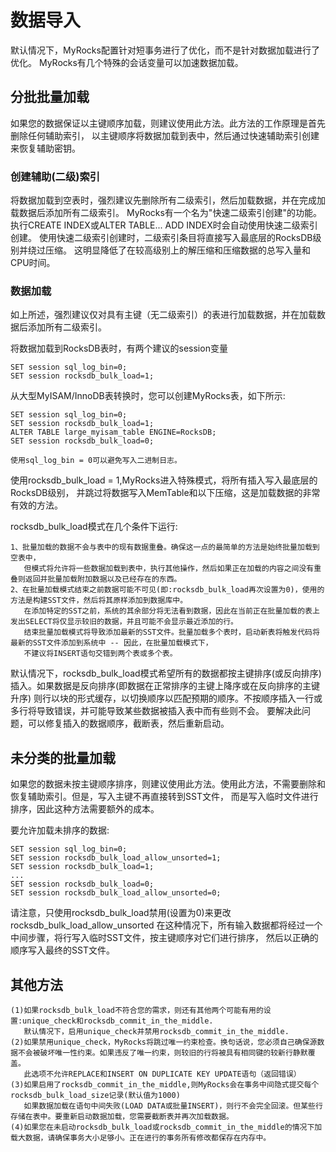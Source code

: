 # 数据导入

默认情况下，MyRocks配置针对短事务进行了优化，而不是针对数据加载进行了优化。
MyRocks有几个特殊的会话变量可以加速数据加载。

## 分批批量加载

如果您的数据保证以主键顺序加载，则建议使用此方法。此方法的工作原理是首先删除任何辅助索引，
以主键顺序将数据加载到表中，然后通过快速辅助索引创建来恢复辅助密钥。

### 创建辅助(二级)索引

将数据加载到空表时，强烈建议先删除所有二级索引，然后加载数据，并在完成加载数据后添加所有二级索引。
MyRocks有一个名为"快速二级索引创建"的功能。执行CREATE INDEX或ALTER TABLE... ADD INDEX时会自动使用快速二级索引创建。
使用快速二级索引创建时，二级索引条目将直接写入最底层的RocksDB级别并绕过压缩。
这明显降低了在较高级别上的解压缩和压缩数据的总写入量和CPU时间。

### 数据加载

如上所述，强烈建议仅对具有主键（无二级索引）的表进行加载数据，并在加载数据后添加所有二级索引。

将数据加载到RocksDB表时，有两个建议的session变量

    SET session sql_log_bin=0;
    SET session rocksdb_bulk_load=1;
    
从大型MyISAM/InnoDB表转换时，您可以创建MyRocks表，如下所示:

    SET session sql_log_bin=0;
    SET session rocksdb_bulk_load=1;
    ALTER TABLE large_myisam_table ENGINE=RocksDB;
    SET session rocksdb_bulk_load=0;
    
    使用sql_log_bin = 0可以避免写入二进制日志。

使用rocksdb_bulk_load = 1,MyRocks进入特殊模式，将所有插入写入最底层的RocksDB级别，
并跳过将数据写入MemTable和以下压缩，这是加载数据的非常有效的方法。

rocksdb_bulk_load模式在几个条件下运行:

    1、批量加载的数据不会与表中的现有数据重叠。确保这一点的最简单的方法是始终批量加载到空表中，
       但模式将允许将一些数据加载到表中，执行其他操作，然后如果正在加载的内容之间没有重叠则返回并批量加载附加数据以及已经存在的东西。
    2、在批量加载模式结束之前数据可能不可见(即:rocksdb_bulk_load再次设置为0)，使用的方法是构建SST文件，然后将其原样添加到数据库中。
       在添加特定的SST之前，系统的其余部分将无法看到数据，因此在当前正在批量加载的表上发出SELECT将仅显示较旧的数据，并且可能不会显示最近添加的行。
       结束批量加载模式将导致添加最新的SST文件。批量加载多个表时，启动新表将触发代码将最新的SST文件添加到系统中 -- 因此，在批量加载模式下，
       不建议将INSERT语句交错到两个表或多个表。

默认情况下，rocksdb_bulk_load模式希望所有的数据都按主键排序(或反向排序)插入。如果数据是反向排序(即数据在正常排序的主键上降序或在反向排序的主键升序)
则行以块的形式缓存，以切换顺序以匹配预期的顺序。不按顺序插入一行或多行将导致错误，并可能导致某些数据被插入表中而有些则不会。
要解决此问题，可以修复插入的数据顺序，截断表，然后重新启动。

## 未分类的批量加载

如果您的数据未按主键顺序排序，则建议使用此方法。使用此方法，不需要删除和恢复辅助索引。但是，写入主键不再直接转到SST文件，
而是写入临时文件进行排序，因此这种方法需要额外的成本。

要允许加载未排序的数据:

    SET session sql_log_bin=0;
    SET session rocksdb_bulk_load_allow_unsorted=1;
    SET session rocksdb_bulk_load=1;
    ...
    SET session rocksdb_bulk_load=0;
    SET session rocksdb_bulk_load_allow_unsorted=0;

请注意，只使用rocksdb_bulk_load禁用(设置为0)来更改rocksdb_bulk_load_allow_unsorted
在这种情况下，所有输入数据都将经过一个中间步骤，将行写入临时SST文件，按主键顺序对它们进行排序，
然后以正确的顺序写入最终的SST文件。

## 其他方法

    (1)如果rocksdb_bulk_load不符合您的需求，则还有其他两个可能有用的设置:unique_check和rocksdb_commit_in_the_middle.
       默认情况下，启用unique_check并禁用rocksdb_commit_in_the_middle.
    (2)如果禁用unique_check，MyRocks将跳过唯一约束检查。换句话说，您必须自己确保源数据不会被破坏唯一性约束。如果违反了唯一约束，则较旧的行将被具有相同键的较新行静默覆盖。
       此选项不允许REPLACE和INSERT ON DUPLICATE KEY UPDATE语句（返回错误）
    (3)如果启用了rocksdb_commit_in_the_middle,则MyRocks会在事务中间隐式提交每个rocksdb_bulk_load_size记录(默认值为1000)
       如果数据加载在语句中间失败(LOAD DATA或批量INSERT)，则行不会完全回滚。但某些行存储在表中。要重新启动数据加载，您需要截断表并再次加载数据。
    (4)如果您在未启动rocksdb_bulk_load或rocksdb_commit_in_the_middle的情况下加载大数据，请确保事务大小足够小。正在进行的事务所有修改都保存在内存中。

